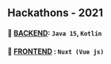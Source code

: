 ## Hackathons - 2021

#### 👾 [BACKEND](https://github.com/ximzavivka/demhack2/tree/master/backend): `Java 15`, `Kotlin`  

#### 🤖 [FRONTEND](https://github.com/ximzavivka/demhack2/master/frontend) : `Nuxt (Vue js)`
